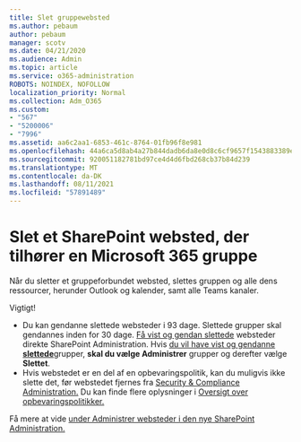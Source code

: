 ```yaml
---
title: Slet gruppewebsted
ms.author: pebaum
author: pebaum
manager: scotv
ms.date: 04/21/2020
ms.audience: Admin
ms.topic: article
ms.service: o365-administration
ROBOTS: NOINDEX, NOFOLLOW
localization_priority: Normal
ms.collection: Adm_O365
ms.custom:
- "567"
- "5200006"
- "7996"
ms.assetid: aa6c2aa1-6853-461c-8764-01fb96f8e981
ms.openlocfilehash: 44a6ca5d8ab4a27b844dadb6da8e0d8c6cf9657f1543883389eee6e7d743a930
ms.sourcegitcommit: 920051182781bd97ce4d4d6fbd268cb37b84d239
ms.translationtype: MT
ms.contentlocale: da-DK
ms.lasthandoff: 08/11/2021
ms.locfileid: "57891489"
---
```

# <a name="delete-a-sharepoint-site-that-belongs-to-a-microsoft-365-group"></a>Slet et SharePoint websted, der tilhører en Microsoft 365 gruppe

Når du sletter et gruppeforbundet websted, slettes gruppen og alle dens ressourcer, herunder Outlook og kalender, samt alle Teams kanaler.
  
Vigtigt!

- Du kan gendanne slettede websteder i 93 dage. Slettede grupper skal gendannes inden for 30 dage. [Få vist og gendan slettede](https://admin.microsoft.com/sharepoint?page=recyclebin&modern=true) websteder direkte SharePoint Administration. Hvis [du vil have vist og gendanne **slettede**](https://admin.microsoft.com/Adminportal/Home?source=applauncher#/deletedgroups)grupper, **skal du vælge Administrer** grupper og derefter vælge **Slettet**.
- Hvis webstedet er en del af en opbevaringspolitik, kan du muligvis ikke slette det, før webstedet fjernes fra [Security & Compliance Administration.](https://protection.office.com/?rfr=AdminCenter#/retention) Du kan finde flere oplysninger i [Oversigt over opbevaringspolitikker.](https://docs.microsoft.com/microsoft-365/compliance/retention-policies)
  
Få mere at vide [under Administrer websteder i den nye SharePoint Administration.](https://docs.microsoft.com/sharepoint/manage-sites-in-new-admin-center)
